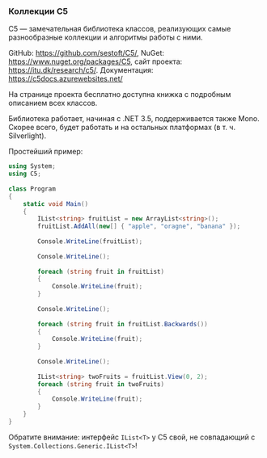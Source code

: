 ﻿### Коллекции C5

C5 — замечательная библиотека классов, реализующих самые разнообразные коллекции и алгоритмы работы с ними.

GitHub: https://github.com/sestoft/C5/, NuGet: https://www.nuget.org/packages/C5, сайт проекта: https://itu.dk/research/c5/. Документация: https://c5docs.azurewebsites.net/

На странице проекта бесплатно доступна книжка с подробным описанием всех классов.

Библиотека работает, начиная с .NET 3.5, поддерживается также Mono. Скорее всего, будет работать и на остальных платформах (в т. ч. Silverlight).

Простейший пример:

```csharp
using System;
using C5;
 
class Program
{
    static void Main()
    {
        IList<string> fruitList = new ArrayList<string>();
        fruitList.AddAll(new[] { "apple", "oragne", "banana" });
 
        Console.WriteLine(fruitList);
 
        Console.WriteLine();
 
        foreach (string fruit in fruitList)
        {
            Console.WriteLine(fruit);
        }
 
        Console.WriteLine();
 
        foreach (string fruit in fruitList.Backwards())
        {
            Console.WriteLine(fruit);
        }
 
        Console.WriteLine();
 
        IList<string> twoFruits = fruitList.View(0, 2);
        foreach (string fruit in twoFruits)
        {
            Console.WriteLine(fruit);
        }
    }
}
```

Обратите внимание: интерфейс `IList<T>` у C5 свой, не совпадающий с `System.Collections.Generic.IList<T>`!